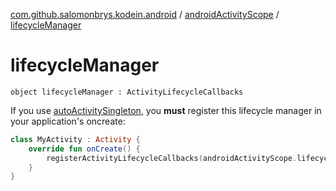 [com.github.salomonbrys.kodein.android](../index.md) / [androidActivityScope](index.md) / [lifecycleManager](.)

# lifecycleManager

`object lifecycleManager : ActivityLifecycleCallbacks`

If you use [autoActivitySingleton](../auto-activity-singleton.md), you **must** register this lifecycle manager in your application's oncreate:

``` kotlin
class MyActivity : Activity {
    override fun onCreate() {
        registerActivityLifecycleCallbacks(androidActivityScope.lifecycleManager)
    }
}
```


